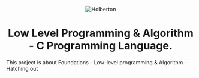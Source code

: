 <html>
<head>
<p align="center">
<img src="https://www.holbertonschool.com/holberton-logo.png" alt="Holberton" class="center">
<h1 align = "center">Low Level Programming & Algorithm - C Programming Language.</h1>
</p>
</head>
<body>
<p>This project is about Foundations - Low-level programming & Algorithm - Hatching out</p>
</body>
</html>
